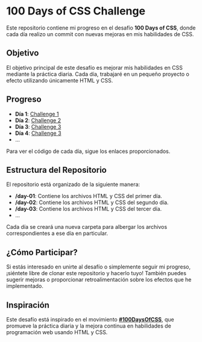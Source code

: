 # 100 Days of CSS Challenge

Este repositorio contiene mi progreso en el desafío **100 Days of CSS**, donde cada día realizo un commit con nuevas mejoras en mis habilidades de CSS.

## Objetivo
El objetivo principal de este desafío es mejorar mis habilidades en CSS mediante la práctica diaria. Cada día, trabajaré en un pequeño proyecto o efecto utilizando únicamente HTML y CSS.

## Progreso

- **Día 1**: [Challenge 1](https://codepen.io/llovo-code/pen/eYomJbL)
- **Día 2**: [Challenge 2](https://codepen.io/llovo-code/pen/eYoNKxo)
- **Día 3**: [Challenge 3](https://codepen.io/llovo-code/pen/poBjyep)
- **Día 4**: [Challenge 3](https://codepen.io/llovo-code/pen/YzMydVv)
- ...

Para ver el código de cada día, sigue los enlaces proporcionados.

## Estructura del Repositorio

El repositorio está organizado de la siguiente manera:

- **/day-01**: Contiene los archivos HTML y CSS del primer día.
- **/day-02**: Contiene los archivos HTML y CSS del segundo día.
- **/day-03**: Contiene los archivos HTML y CSS del tercer día.
- ...

Cada día se creará una nueva carpeta para albergar los archivos correspondientes a ese día en particular.

## ¿Cómo Participar?

Si estás interesado en unirte al desafío o simplemente seguir mi progreso, ¡siéntete libre de clonar este repositorio y hacerlo tuyo! También puedes sugerir mejoras o proporcionar retroalimentación sobre los efectos que he implementado.

## Inspiración

Este desafío está inspirado en el movimiento **[#100DaysOfCSS](https://100dayscss.com/)**, que promueve la práctica diaria y la mejora continua en habilidades de programación web usando HTML y CSS.

